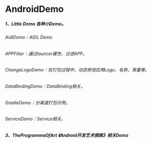# AndroidDemo
##### 1、Little Demo 各种小Demo。
######  AidlDemo：AIDL Demo
######  APPFilter：通过launcer属性，过滤APP。
######  ChangeLogoDemo：在打包过程中，动态修改应用Logo、名称、常量等。
######  DataBindingDemo：DataBinding相关。
######  GradleDemo：分渠道打包示例。
######  ServiceDemo：Service相关。
##### 3、TheProgrammaOfArt 《Android开发艺术探索》相关Demo
